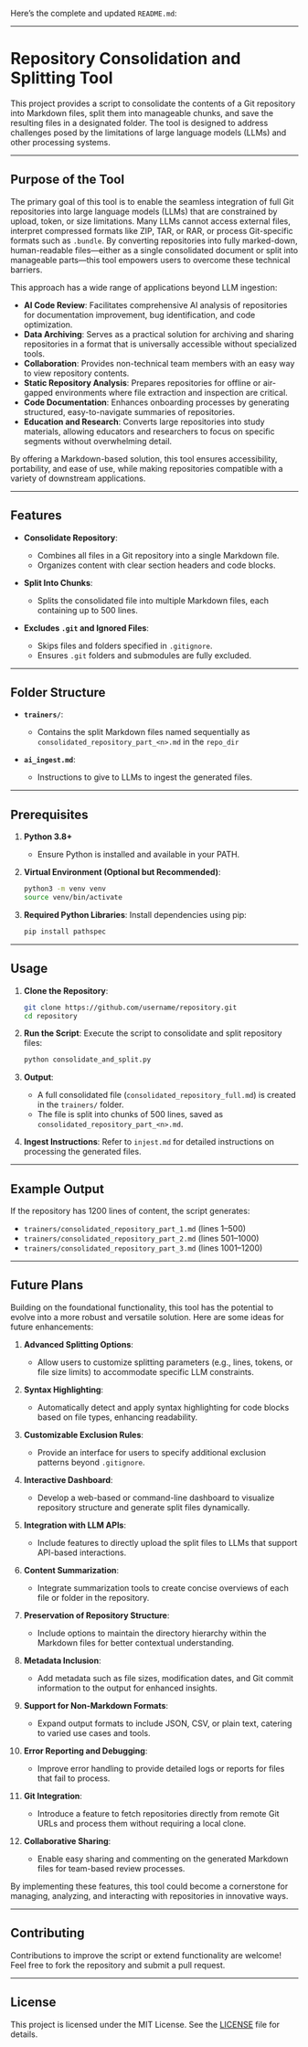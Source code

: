 Here’s the complete and updated `README.md`:

---

# Repository Consolidation and Splitting Tool

This project provides a script to consolidate the contents of a Git repository into Markdown files, split them into manageable chunks, and save the resulting files in a designated folder. The tool is designed to address challenges posed by the limitations of large language models (LLMs) and other processing systems.

---

## Purpose of the Tool

The primary goal of this tool is to enable the seamless integration of full Git repositories into large language models (LLMs) that are constrained by upload, token, or size limitations. Many LLMs cannot access external files, interpret compressed formats like ZIP, TAR, or RAR, or process Git-specific formats such as `.bundle`. By converting repositories into fully marked-down, human-readable files—either as a single consolidated document or split into manageable parts—this tool empowers users to overcome these technical barriers. 

This approach has a wide range of applications beyond LLM ingestion:

- **AI Code Review**: Facilitates comprehensive AI analysis of repositories for documentation improvement, bug identification, and code optimization.
- **Data Archiving**: Serves as a practical solution for archiving and sharing repositories in a format that is universally accessible without specialized tools.
- **Collaboration**: Provides non-technical team members with an easy way to view repository contents.
- **Static Repository Analysis**: Prepares repositories for offline or air-gapped environments where file extraction and inspection are critical.
- **Code Documentation**: Enhances onboarding processes by generating structured, easy-to-navigate summaries of repositories.
- **Education and Research**: Converts large repositories into study materials, allowing educators and researchers to focus on specific segments without overwhelming detail.

By offering a Markdown-based solution, this tool ensures accessibility, portability, and ease of use, while making repositories compatible with a variety of downstream applications.

---

## Features

- **Consolidate Repository**:
  - Combines all files in a Git repository into a single Markdown file.
  - Organizes content with clear section headers and code blocks.

- **Split Into Chunks**:
  - Splits the consolidated file into multiple Markdown files, each containing up to 500 lines.

- **Excludes `.git` and Ignored Files**:
  - Skips files and folders specified in `.gitignore`.
  - Ensures `.git` folders and submodules are fully excluded.

---

## Folder Structure

- **`trainers/`**:
  - Contains the split Markdown files named sequentially as `consolidated_repository_part_<n>.md` in the `repo_dir`

- **`ai_ingest.md`**:
  - Instructions to give to LLMs to ingest the generated files.

---

## Prerequisites

1. **Python 3.8+**
   - Ensure Python is installed and available in your PATH.

2. **Virtual Environment (Optional but Recommended)**:
   ```bash
   python3 -m venv venv
   source venv/bin/activate
   ```

3. **Required Python Libraries**:
   Install dependencies using pip:
   ```bash
   pip install pathspec
   ```

---

## Usage

1. **Clone the Repository**:
   ```bash
   git clone https://github.com/username/repository.git
   cd repository
   ```

2. **Run the Script**:
   Execute the script to consolidate and split repository files:
   ```bash
   python consolidate_and_split.py
   ```

3. **Output**:
   - A full consolidated file (`consolidated_repository_full.md`) is created in the `trainers/` folder.
   - The file is split into chunks of 500 lines, saved as `consolidated_repository_part_<n>.md`.

4. **Ingest Instructions**:
   Refer to `injest.md` for detailed instructions on processing the generated files.

---

## Example Output

If the repository has 1200 lines of content, the script generates:
- `trainers/consolidated_repository_part_1.md` (lines 1–500)
- `trainers/consolidated_repository_part_2.md` (lines 501–1000)
- `trainers/consolidated_repository_part_3.md` (lines 1001–1200)

---

## Future Plans

Building on the foundational functionality, this tool has the potential to evolve into a more robust and versatile solution. Here are some ideas for future enhancements:

1. **Advanced Splitting Options**:
   - Allow users to customize splitting parameters (e.g., lines, tokens, or file size limits) to accommodate specific LLM constraints.

2. **Syntax Highlighting**:
   - Automatically detect and apply syntax highlighting for code blocks based on file types, enhancing readability.

3. **Customizable Exclusion Rules**:
   - Provide an interface for users to specify additional exclusion patterns beyond `.gitignore`.

4. **Interactive Dashboard**:
   - Develop a web-based or command-line dashboard to visualize repository structure and generate split files dynamically.

5. **Integration with LLM APIs**:
   - Include features to directly upload the split files to LLMs that support API-based interactions.

6. **Content Summarization**:
   - Integrate summarization tools to create concise overviews of each file or folder in the repository.

7. **Preservation of Repository Structure**:
   - Include options to maintain the directory hierarchy within the Markdown files for better contextual understanding.

8. **Metadata Inclusion**:
   - Add metadata such as file sizes, modification dates, and Git commit information to the output for enhanced insights.

9. **Support for Non-Markdown Formats**:
   - Expand output formats to include JSON, CSV, or plain text, catering to varied use cases and tools.

10. **Error Reporting and Debugging**:
    - Improve error handling to provide detailed logs or reports for files that fail to process.

11. **Git Integration**:
    - Introduce a feature to fetch repositories directly from remote Git URLs and process them without requiring a local clone.

12. **Collaborative Sharing**:
    - Enable easy sharing and commenting on the generated Markdown files for team-based review processes.

By implementing these features, this tool could become a cornerstone for managing, analyzing, and interacting with repositories in innovative ways.

---

## Contributing

Contributions to improve the script or extend functionality are welcome! Feel free to fork the repository and submit a pull request.

---

## License

This project is licensed under the MIT License. See the [LICENSE](LICENSE) file for details.